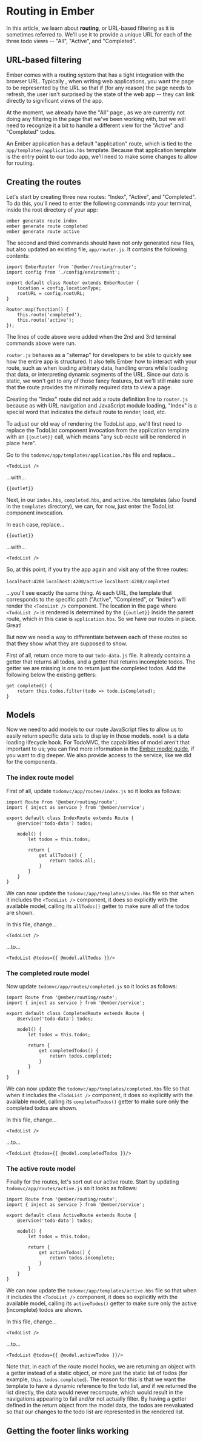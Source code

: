 # Routing in Ember

In this article, we learn about **routing**, or URL-based filtering as it is sometimes referred to. We'll use it to provide a unique URL for each of the three todo views -- "All", "Active", and "Completed".

## URL-based filtering

Ember comes with a routing system that has a tight integration with the browser URL. Typically , when writing web applications, you want the page to be represented by the URL so that if (for any reason) the page needs to refresh, the user isn't surprised by the state of the web app -- they can link directly to significant views of the app.

At the moment, we already have the "All" page , as we are currently not doing any filtering in the page that we've been working with, but we will need to recognize it a bit to handle a different view for the "Active" and "Completed" todos.

An Ember application has a default "application" route, which is tied to the `app/templates/application.hbs` template. Because that application template is the entry point to our todo app, we'll need to make some changes to allow for routing.

## Creating the routes

Let's start by creating three new routes: "Index", "Active", and "Completed". To do this, you'll need to enter the following commands into your terminal, inside the root directory of your app:
```
ember generate route index
ember generate route completed
ember generate route active
```
The second and third commands should have not only generated new files, but also updated an existing file, `app/router.js`. It contains the following contents:
```
import EmberRouter from '@ember/routing/router';
import config from './config/environment';

export default class Router extends EmberRouter {
    location = config.locationType;
    rootURL = config.rootURL;
}

Router.map(function() {
    this.route('completed');
    this.route('active');
});
```
The lines of code above were added when the 2nd and 3rd terminal commands above were run.

`router.js` behaves as a "sitemap" for developers to be able to quickly see how the entire app is structured. It also tells Ember how to interact with your route, such as when loading arbitrary data, handling errors while loading that data, or interpreting dynamic segments of the URL. Since our data is static, we won't get to any of those fancy features, but we'll still make sure that the route provides the minimally required data to view a page.

Creating the "Index" route did not add a route definition line to `router.js` because as with URL navigation and JavaScript module loading, "Index" is a special word that indicates the default route to render, load, etc.

To adjust our old way of rendering the TodoList app, we'll first need to replace the TodoList component invocation from the application template with an `{{outlet}}` call, which means "any sub-route will be rendered in place here".

Go to the `todomvc/app/templates/application.hbs` file and replace...
```
<TodoList />
```
...with...
```
{{outlet}}
```
Next, in our `index.hbs`, `completed.hbs`, and `active.hbs` templates (also found in the `templates` directory), we can, for now, just enter the TodoList component invocation.

In each case, replace...
```
{{outlet}}
```
...with...
```
<TodoList />
```
So, at this point, if you try the app again and visit any of the three routes:

`localhost:4200`
`localhost:4200/active`
`localhost:4200/completed`

...you'll see exactly the same thing. At each URL, the template that corresponds to the specific path ("Active", "Completed", or "Index") will render the `<TodoList />` component. The location in the page where `<TodoList />` is rendered is determined by the `{{outlet}}` inside the parent route, which in this case is `application.hbs`. So we have our routes in place. Great!

But now we need a way to differentiate between each of these routes so that they show what they are supposed to show.

First of all, return once more to our `todo-data.js` file. It already contains a getter that returns all todos, and a getter that returns incomplete todos. The getter we are missing is one to return just the completed todos. Add the following below the existing getters:
```
get completed() {
    return this.todos.filter(todo => todo.isCompleted);
}
```

## Models

Now we need to add models to our route JavaScript files to allow us to easily return specific data sets to display in those models. `model` is a data loading lifecycle hook. For TodoMVC, the capabilities of model aren't that important to us; you can find more information in the [Ember model guide](https://guides.emberjs.com/release/routing/specifying-a-routes-model/), if you want to dig deeper. We also provide access to the service, like we did for the components.

### The index route model

First of all, update `todomvc/app/routes/index.js` so it looks as follows:
```
import Route from '@ember/routing/route';
import { inject as service } from '@ember/service';

export default class IndexRoute extends Route {
    @service('todo-data') todos;

    model() {
        let todos = this.todos;

        return {
            get allTodos() {
                return todos.all;
            }
        }
    }
}
```
We can now update the `todomvc/app/templates/index.hbs` file so that when it includes the `<TodoList />` component, it does so explicitly with the available model, calling its `allTodos()` getter to make sure all of the todos are shown.

In this file, change...
```
<TodoList />
```
...to...
```
<TodoList @todos={{ @model.allTodos }}/>
```

### The completed route model

Now update `todomvc/app/routes/completed.js` so it looks as follows:
```
import Route from '@ember/routing/route';
import { inject as service } from '@ember/service';

export default class CompletedRoute extends Route {
    @service('todo-data') todos;

    model() {
        let todos = this.todos;

        return {
            get completedTodos() {
                return todos.completed;
            }
        }
    }
}
```
We can now update the `todomvc/app/templates/completed.hbs` file so that when it includes the `<TodoList />` component, it does so explicitly with the available model, calling its `completedTodos()` getter to make sure only the completed todos are shown.

In this file, change...
```
<TodoList />
```
...to...
```
<TodoList @todos={{ @model.completedTodos }}/>
```

### The active route model

Finally for the routes, let's sort out our active route. Start by updating `todomvc/app/routes/active.js` so it looks as follows:
```
import Route from '@ember/routing/route';
import { inject as service } from '@ember/service';

export default class ActiveRoute extends Route {
    @service('todo-data') todos;

    model() {
        let todos = this.todos;

        return {
            get activeTodos() {
                return todos.incomplete;
            }
        }
    }
}
```
We can now update the `todomvc/app/templates/active.hbs` file so that when it includes the `<TodoList />` component, it does so explicitly with the available model, calling its `activeTodos()` getter to make sure only the active (incomplete) todos are shown.

In this file, change...
```
<TodoList />
```
...to...
```
<TodoList @todos={{ @model.activeTodos }}/>
```
Note that, in each of the route model hooks, we are returning an object with a getter instead of a static object, or more just the static list of todos (for example, `this.todos.completed`). The reason for this is that we want the template to have a dynamic reference to the todo list, and if we returned the list directly, the data would never recompute, which would result in the navigations appearing to fail and/or not actually filter. By having a getter defined in the return object from the model data, the todos are reevaluated so that our changes to the todo list are represented in the rendered list.

## Getting the footer links working